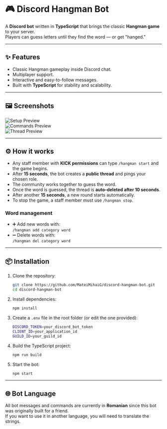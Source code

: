 # 🎮 Discord Hangman Bot

A **Discord bot** written in **TypeScript** that brings the classic **Hangman game** to your server.  
Players can guess letters until they find the word — or get "hanged."

---

## ✨ Features
- Classic Hangman gameplay inside Discord chat.
- Multiplayer support.
- Interactive and easy-to-follow messages.
- Built with **TypeScript** for stability and scalability.

---

## 🖼️ Screenshots

![Setup Preview](https://i.postimg.cc/rpWw4Tyq/Screenshot-3.png)  
![Commands Preview](https://i.postimg.cc/1z63FSRR/Screenshot-4.png)  
![Thread Preview](https://i.postimg.cc/qvyPXvnH/Screenshot-6.png)  

---

## ⚙️ How it works

- Any staff member with **KICK permissions** can type `/hangman start` and the game begins.  
- After **15 seconds**, the bot creates a **public thread** and pings your chosen role.  
- The community works together to guess the word.  
- Once the word is guessed, the thread is **auto-deleted after 10 seconds**.  
- After another **15 seconds**, a new round starts automatically.  
- To stop the game, a staff member must use `/hangman stop`.

### Word management
- ➕ Add new words with:  
  `/hangman add category word`
- ➖ Delete words with:  
  `/hangman del category word`

---

## 📦 Installation

1. Clone the repository:
   ```bash
   git clone https://github.com/MateiMihaiG/discord-hangman-bot.git
   cd discord-hangman-bot
   ```

2. Install dependencies:
   ```bash
   npm install
   ```

3. Create a `.env` file in the root folder (or edit the one provided):
   ```bash
   DISCORD_TOKEN=your_discord_bot_token
   CLIENT_ID=your_application_id
   GUILD_ID=your_guild_id
   ```

4. Build the TypeScript project:
   ```bash
   npm run build
   ```

5. Start the bot:
   ```bash
   npm start
   ```

---

## 🌐 Bot Language

All bot messages and commands are currently in **Romanian** since this bot was originally built for a friend.  
If you want to use it in another language, you will need to translate the strings.
